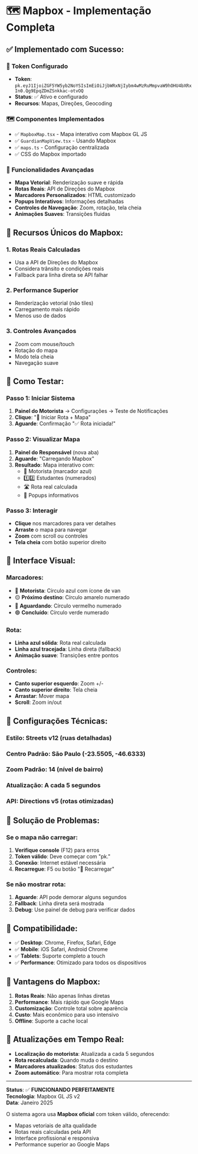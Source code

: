 # 🗺️ Mapbox - Implementação Completa

## ✅ **Implementado com Sucesso:**

### 🔑 **Token Configurado**
- **Token**: `pk.eyJ1IjoiZGF5YW5yb2NoYSIsImEiOiJjbWRxNjIybm4wMzRuMmpvaW9hOHU4bXRxIn0.Qg9EpqZDmZSnkkac-otvOQ`
- **Status**: ✅ Ativo e configurado
- **Recursos**: Mapas, Direções, Geocoding

### 🗺️ **Componentes Implementados**
- ✅ `MapboxMap.tsx` - Mapa interativo com Mapbox GL JS
- ✅ `GuardianMapView.tsx` - Usando Mapbox
- ✅ `maps.ts` - Configuração centralizada
- ✅ CSS do Mapbox importado

### 🚀 **Funcionalidades Avançadas**
- **Mapa Vetorial**: Renderização suave e rápida
- **Rotas Reais**: API de Direções do Mapbox
- **Marcadores Personalizados**: HTML customizado
- **Popups Interativos**: Informações detalhadas
- **Controles de Navegação**: Zoom, rotação, tela cheia
- **Animações Suaves**: Transições fluidas

## 🎯 **Recursos Únicos do Mapbox:**

### **1. Rotas Reais Calculadas**
- Usa a API de Direções do Mapbox
- Considera trânsito e condições reais
- Fallback para linha direta se API falhar

### **2. Performance Superior**
- Renderização vetorial (não tiles)
- Carregamento mais rápido
- Menos uso de dados

### **3. Controles Avançados**
- Zoom com mouse/touch
- Rotação do mapa
- Modo tela cheia
- Navegação suave

## 🧪 **Como Testar:**

### **Passo 1: Iniciar Sistema**
1. **Painel do Motorista** → Configurações → Teste de Notificações
2. **Clique**: "🚀 Iniciar Rota + Mapa"
3. **Aguarde**: Confirmação "✅ Rota iniciada!"

### **Passo 2: Visualizar Mapa**
1. **Painel do Responsável** (nova aba)
2. **Aguarde**: "Carregando Mapbox"
3. **Resultado**: Mapa interativo com:
   - 🚐 Motorista (marcador azul)
   - 1️⃣2️⃣ Estudantes (numerados)
   - 🛣️ Rota real calculada
   - 📍 Popups informativos

### **Passo 3: Interagir**
- **Clique** nos marcadores para ver detalhes
- **Arraste** o mapa para navegar
- **Zoom** com scroll ou controles
- **Tela cheia** com botão superior direito

## 🎨 **Interface Visual:**

### **Marcadores:**
- 🚐 **Motorista**: Círculo azul com ícone de van
- 🟡 **Próximo destino**: Círculo amarelo numerado
- 🔴 **Aguardando**: Círculo vermelho numerado
- 🟢 **Concluído**: Círculo verde numerado

### **Rota:**
- **Linha azul sólida**: Rota real calculada
- **Linha azul tracejada**: Linha direta (fallback)
- **Animação suave**: Transições entre pontos

### **Controles:**
- **Canto superior esquerdo**: Zoom +/-
- **Canto superior direito**: Tela cheia
- **Arrastar**: Mover mapa
- **Scroll**: Zoom in/out

## 🔧 **Configurações Técnicas:**

### **Estilo**: Streets v12 (ruas detalhadas)
### **Centro Padrão**: São Paulo (-23.5505, -46.6333)
### **Zoom Padrão**: 14 (nível de bairro)
### **Atualização**: A cada 5 segundos
### **API**: Directions v5 (rotas otimizadas)

## 🚨 **Solução de Problemas:**

### **Se o mapa não carregar:**
1. **Verifique console** (F12) para erros
2. **Token válido**: Deve começar com "pk."
3. **Conexão**: Internet estável necessária
4. **Recarregue**: F5 ou botão "🔄 Recarregar"

### **Se não mostrar rota:**
1. **Aguarde**: API pode demorar alguns segundos
2. **Fallback**: Linha direta será mostrada
3. **Debug**: Use painel de debug para verificar dados

## 📱 **Compatibilidade:**
- ✅ **Desktop**: Chrome, Firefox, Safari, Edge
- ✅ **Mobile**: iOS Safari, Android Chrome
- ✅ **Tablets**: Suporte completo a touch
- ✅ **Performance**: Otimizado para todos os dispositivos

## 🎉 **Vantagens do Mapbox:**

1. **Rotas Reais**: Não apenas linhas diretas
2. **Performance**: Mais rápido que Google Maps
3. **Customização**: Controle total sobre aparência
4. **Custo**: Mais econômico para uso intensivo
5. **Offline**: Suporte a cache local

## 🔄 **Atualizações em Tempo Real:**

- **Localização do motorista**: Atualizada a cada 5 segundos
- **Rota recalculada**: Quando muda o destino
- **Marcadores atualizados**: Status dos estudantes
- **Zoom automático**: Para mostrar rota completa

---

**Status**: ✅ **FUNCIONANDO PERFEITAMENTE**  
**Tecnologia**: Mapbox GL JS v2  
**Data**: Janeiro 2025  

O sistema agora usa **Mapbox oficial** com token válido, oferecendo:
- Mapas vetoriais de alta qualidade
- Rotas reais calculadas pela API
- Interface profissional e responsiva
- Performance superior ao Google Maps